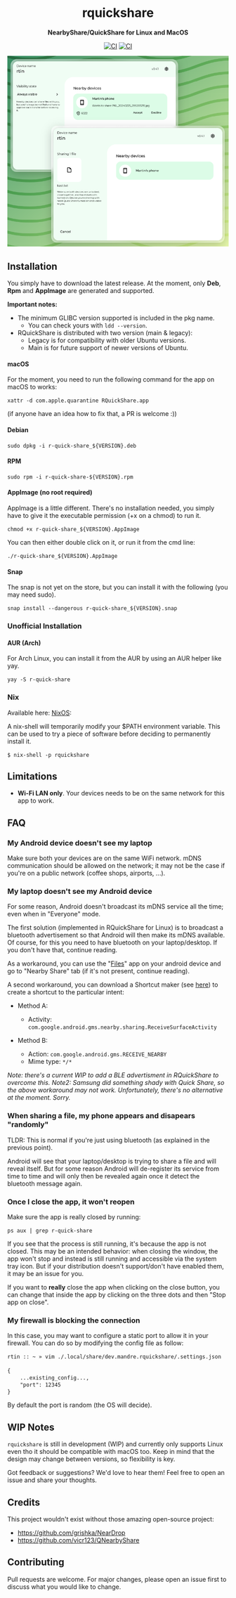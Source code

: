 <div align="center">
  <h1>rquickshare</h1>

  <p>
    <strong>NearbyShare/QuickShare for Linux and MacOS</strong>
  </p>
  <p>

[![CI](https://github.com/Martichou/rquickshare/actions/workflows/build.yml/badge.svg)](https://github.com/Martichou/rquickshare/actions)
[![CI](https://github.com/Martichou/rquickshare/actions/workflows/lint.yml/badge.svg)](https://github.com/Martichou/rquickshare/actions)

  </p>
</div>

![demo image](.github/demo.png)

Installation
--------------------------

You simply have to download the latest release.
At the moment, only **Deb**, **Rpm** and **AppImage** are generated and supported.

**Important notes:**
- The minimum GLIBC version supported is included in the pkg name.
  - You can check yours with `ldd --version`.
- RQuickShare is distributed with two version (main & legacy):
  - Legacy is for compatibility with older Ubuntu versions.
  - Main is for future support of newer versions of Ubuntu.

#### macOS

For the moment, you need to run the following command for the app on macOS to works:

```
xattr -d com.apple.quarantine RQuickShare.app
```

(if anyone have an idea how to fix that, a PR is welcome :))

#### Debian

```
sudo dpkg -i r-quick-share_${VERSION}.deb
```

#### RPM

```
sudo rpm -i r-quick-share-${VERSION}.rpm
```

#### AppImage (no root required)

AppImage is a little different. There's no installation needed, you simply have to give it the executable permission (+x on a chmod) to run it.

```
chmod +x r-quick-share_${VERSION}.AppImage
```

You can then either double click on it, or run it from the cmd line:

```
./r-quick-share_${VERSION}.AppImage
```

#### Snap

The snap is not yet on the store, but you can install it with the following (you may need sudo).

```
snap install --dangerous r-quick-share_${VERSION}.snap
```

### Unofficial Installation

#### AUR (Arch)

For Arch Linux, you can install it from the AUR by using an AUR helper like yay.
```
yay -S r-quick-share
```

### Nix

Available here: [NixOS](https://search.nixos.org/packages?channel=24.05&show=rquickshare&from=0&size=50&sort=relevance&type=packages&query=rquickshare):

A nix-shell will temporarily modify your $PATH environment variable. This can be used to try a piece of software before deciding to permanently install it.

```
$ nix-shell -p rquickshare
```

Limitations
--------------------------

- **Wi-Fi LAN only**. Your devices needs to be on the same network for this app to work.

FAQ
--------------------------

### My Android device doesn't see my laptop

Make sure both your devices are on the same WiFi network. mDNS communication should be allowed on the network; it may not be the case if you're on a public network (coffee shops, airports, ...).

### My laptop doesn't see my Android device

For some reason, Android doesn't broadcast its mDNS service all the time; even when in "Everyone" mode.

The first solution (implemented in RQuickShare for Linux) is to broadcast a bluetooth advertisement so that Android will then make its mDNS available.
Of course, for this you need to have bluetooth on your laptop/desktop. If you don't have that, continue reading.

As a workaround, you can use the "[Files](https://play.google.com/store/apps/details?id=com.google.android.apps.nbu.files)" app on your android device and go to "Nearby Share" tab (if it's not present, continue reading).

A second workaround, you can download a Shortcut maker (see [here](https://xdaforums.com/t/how-to-manually-create-a-homescreen-shortcut-to-a-known-unique-android-activity.4336833)) to create a shortcut to the particular intent:

- Method A:
	- Activity: `com.google.android.gms.nearby.sharing.ReceiveSurfaceActivity`

- Method B:
	- Action: `com.google.android.gms.RECEIVE_NEARBY`
	- Mime type: `*/*`

_Note: there's a current WIP to add a BLE advertisment in RQuickShare to overcome this._
_Note2: Samsung did something shady with Quick Share, so the above workaround may not work. Unfortunately, there's no alternative at the moment. Sorry._

### When sharing a file, my phone appears and disapears "randomly"

TLDR: This is normal if you're just using bluetooth (as explained in the previous point).

Android will see that your laptop/desktop is trying to share a file and will reveal itself. But for some reason Android will de-register its service from time to time and will only then be revealed again once it detect the bluetooth message again.

### Once I close the app, it won't reopen

Make sure the app is really closed by running:
```
ps aux | grep r-quick-share
```
If you see that the process is still running, it's because the app is not closed. This may be an intended behavior: when closing the window, the app won't stop and instead is still running and accessible via the system tray icon. But if your distribution doesn't support/don't have enabled them, it may be an issue for you.

If you want to **really** close the app when clicking on the close button, you can change that inside the app by clicking on the three dots and then "Stop app on close".

### My firewall is blocking the connection

In this case, you may want to configure a static port to allow it in your firewall. You can do so by modifying the config file as follow:

```
rtin :: ~ » vim ./.local/share/dev.mandre.rquickshare/.settings.json

{
	...existing_config...,
	"port": 12345
}
```

By default the port is random (the OS will decide).

WIP Notes
--------------------------

`rquickshare` is still in development (WIP) and currently only supports Linux even tho it should be compatible with macOS too. Keep in mind that the design may change between versions, so flexibility is key.

Got feedback or suggestions? We'd love to hear them! Feel free to open an issue and share your thoughts.


Credits
--------------------------

This project wouldn't exist without those amazing open-source project:

- https://github.com/grishka/NearDrop
- https://github.com/vicr123/QNearbyShare


Contributing
--------------------------

Pull requests are welcome. For major changes, please open an issue first to discuss what you would like to change.
